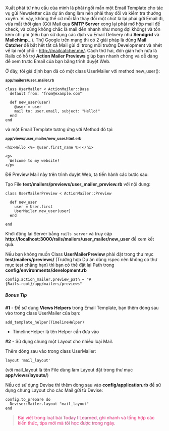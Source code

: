 
Xuất phát từ nhu cầu của mình là phải ngồi mần một Email Template cho tác vụ gửi Newsletter của dự án đang làm nên phải thay đổi và kiểm tra thường xuyên. Vì vậy, không thể cứ mỗi lần thay đổi một chút là lại phải gửi Email đi, vừa mất thời gian (Gửi Mail qua **SMTP Server** xong lại phải mở hộp mail để check, và cũng không chắc là mail đến nhanh như mong đợi không) và tốn kém chi phí (nếu bạn sử dụng các dịch vụ Email Delivery như **Sendgrid** và **Mailchimp**...). Thử Google trên mạng thì có 2 giải pháp là dùng **Mail Catcher** để bắt hết tất cả Mail gửi đi trong môi trường Development và nhét về lại một chỗ - http://mailcatcher.me/. Cách thứ hai, đơn giản hơn nữa là Rails có hỗ trợ **Action Mailer Previews** giúp bạn nhanh chóng và dễ dàng để xem trước Email của bạn bằng trình duyệt Web.

Ở đây, tôi giả định bạn đã có một class UserMailer với method new_user():

<small>**app/mailers/user_mailer.rb**</small>
```
class UserMailer < ActionMailer::Base
  default from: "from@example.com"

  def new_user(user)
    @user = user
    mail to: user.email, subject: "Hello!"
  end
end
```

và một Email Template tương ứng với Method đó tại:

<small>**app/views/user\_mailer/new\_user.html.erb**</small>
```
<h1>Hello <%= @user.first_name %>!</h1>

<p>
  Welcome to my website!
</p>
```

Để Preview Mail này trên trình duyệt Web, ta tiến hành các bước sau:

Tạo File **test/mailers/previews/user\_mailer\_preview.rb** với nội dung:

```
class UserMailerPreview < ActionMailer::Preview

  def new_user
    user = User.first
    UserMailer.new_user(user)
  end

end
```
Khởi động lại Server bằng `rails server` và truy cập **http://localhost:3000/rails/mailers/user\_mailer/new\_user** để xem kết quả.

Nếu bạn không muốn Class **UserMailerPreview** phải đặt trong thư mục **test/mailers/previews/** (Trường hợp Dự án dùng rspec nên không có thư mục test chẳng hạn) thì bạn có thể đặt lại Path trong **config/environments/development.rb**
```
config.action_mailer.preview_path = "#{Rails.root}/app/mailers/previews"
```

##### Bonus Tip

**\#1** - Để sử dụng **Views Helpers** trong Email Template, bạn thêm dòng sau vào trong class UserMailer của bạn:


```
add_template_helper(TimelineHelper)
```
- TimelineHelper là tên Helper cần đưa vào

**\#2** - Sử dụng chung một Layout cho nhiều loại Mail.

Thêm dòng sau vào trong class UserMailer:

```
layout 'mail_layout'
```
(với mail_layout là tên File dùng làm Layout đặt trong thư mục **app/views/layouts/**)

Nếu có sử dụng Devise thì thêm dòng sau vào **config/application.rb** để sử dụng chung Layout cho các Mail gửi từ Devise:

```
config.to_prepare do
  Devise::Mailer.layout "mail_layout"
end
```

><span style="color: #f92672;"> Bài viết trong loạt bài Today I Learned, ghi nhanh và tổng hợp các kiến thức, tips mới mà tôi học được trong ngày.</span>
